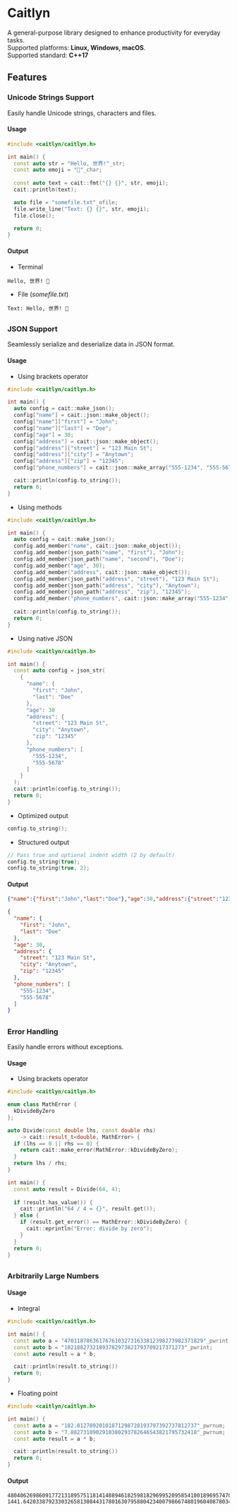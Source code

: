 # Caitlyn
A general-purpose library designed to enhance productivity for everyday tasks.\
Supported platforms: **Linux, Windows, macOS**.\
Supported standard: **C++17**

## Features

### Unicode Strings Support
Easily handle Unicode strings, characters and files.

#### Usage
```c++
#include <caitlyn/caitlyn.h>

int main() {
  const auto str = "Hello, 世界!"_str;
  const auto emoji = "🙂"_char;
  
  const auto text = cait::fmt("{} {}", str, emoji);
  cait::println(text);

  auto file = "somefile.txt"_ofile;
  file.write_line("Text: {} {}", str, emoji);
  file.close();

  return 0;
}
```
#### Output
- Terminal
```text
Hello, 世界! 🙂
```
- File (_somefile.txt_)
```text
Text: Hello, 世界! 🙂
```
##

### JSON Support
Seamlessly serialize and deserialize data in JSON format.

#### Usage
- Using brackets operator
```c++
#include <caitlyn/caitlyn.h>

int main() {
  auto config = cait::make_json();
  config["name"] = cait::json::make_object();
  config["name"]["first"] = "John";
  config["name"]["last"] = "Doe";
  config["age"] = 30;
  config["address"] = cait::json::make_object();
  config["address"]["street"] = "123 Main St";
  config["address"]["city"] = "Anytown";
  config["address"]["zip"] = "12345";
  config["phone_numbers"] = cait::json::make_array("555-1234", "555-5678");

  cait::println(config.to_string());
  return 0;
}
```

- Using methods
```c++
#include <caitlyn/caitlyn.h>

int main() {
  auto config = cait::make_json();
  config.add_member("name", cait::json::make_object());
  config.add_member(json_path("name", "first"), "John");
  config.add_member(json_path("name", "second"), "Doe");
  config.add_member("age", 30);
  config.add_member("address", cait::json::make_object());
  config.add_member(json_path("address", "street"), "123 Main St");
  config.add_member(json_path("address", "city"), "Anytown");
  config.add_member(json_path("address", "zip"), "12345");
  config.add_member("phone_numbers", cait::json::make_array("555-1234", "555-5678"));
  
  cait::println(config.to_string());
  return 0;
}
```
- Using native JSON
```c++
#include <caitlyn/caitlyn.h>

int main() {
  const auto config = json_str(
    {
      "name": {
        "first": "John",
        "last": "Doe"
      },
      "age": 30
      "address": {
        "street": "123 Main St",
        "city": "Anytown",
        "zip": "12345"
      },
      "phone_numbers": [
        "555-1234",
        "555-5678"
      ]
    }
  );
  cait::println(config.to_string());
  return 0;
}
```
- Optimized output
```c++
config.to_string();
```
- Structured output
```c++
// Pass true and optional indent width (2 by default)
config.to_string(true);
config.to_string(true, 2);
```
#### Output
```json
{"name":{"first":"John","last":"Doe"},"age":30,"address":{"street":"123 Main St","city":"Anytown","zip":"12345"},"phone_numbers":["555-1234","555-5678"]}
```
```json
{
  "name": {
    "first": "John",
    "last": "Doe"
  },
  "age": 30,
  "address": {
    "street": "123 Main St",
    "city": "Anytown",
    "zip": "12345"
  },
  "phone_numbers": [
    "555-1234",
    "555-5678"
  ]
}
```
##

### Error Handling
Easily handle errors without exceptions.

#### Usage
- Using brackets operator
```c++
#include <caitlyn/caitlyn.h>

enum class MathError {
  kDivideByZero
};

auto Divide(const double lhs, const double rhs)
    -> cait::result_t<double, MathError> {
  if (lhs == 0 || rhs == 0) {
    return cait::make_error(MathError::kDivideByZero);
  }
  return lhs / rhs;
}

int main() {
  const auto result = Divide(64, 4);
  
  if (result.has_value()) {
    cait::println("64 / 4 = {}", result.get());
  } else {
    if (result.get_error() == MathError::kDivideByZero) {
      cait::eprintln("Error: divide by zero");
    }
  }
  return 0;
}
```
##

### Arbitrarily Large Numbers

#### Usage
- Integral
```c++
#include <caitlyn/caitlyn.h>

int main() {
  const auto a = "47011878636176761032731633812398273982371829"_pwrint;
  const auto b = "10218827321893782973821793709217371273"_pwrint;
  const auto result = a * b;

  cait::println(result.to_string())
  return 0;
}
```
- Floating point
```c++
#include <caitlyn/caitlyn.h>

int main() {
  const auto a = "182.81278920101871298728193797392737812737"_pwrnum;
  const auto b = "7.8827318902910380293782646543821795732418"_pwrnum;
  const auto result = a * b;

  cait::println(result.to_string())
  return 0;
}
```
#### Output
```text
480406269860917721318957511814148894618259818296995209585410018969574705029068317
1441.64203387923303265813084431780163079588042340079866748019604087803446244208066
```
